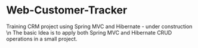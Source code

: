 # Web-Customer-Tracker
Training CRM project using Spring MVC and Hibernate - under construction
\n The basic Idea is to apply both Spring MVC and Hibernate CRUD operations in a small project.
